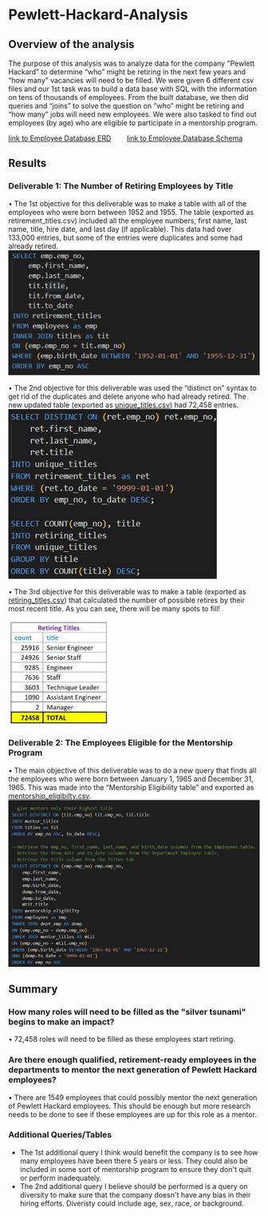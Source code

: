 # Pewlett-Hackard-Analysis
## Overview of the analysis
The purpose of this analysis was to analyze data for the company "Pewlett Hackard” to determine “who” might be retiring in the next few years and “how many” vacancies will need to be filled.  We were given 6 different csv files and our 1st task was to build a data base with SQL with the information on tens of thousands of employees.  From the built database, we then did queries and “joins” to solve the question on “who” might be retiring and “how many” jobs will need new employees.   We were also tasked to find out employees (by age) who are eligible to participate in a mentorship program. 

[link to Employee Database ERD](pngs/EmployeeDB.png)   &nbsp;&nbsp;&nbsp;&nbsp;&nbsp;&nbsp;&nbsp;[link to Employee Database Schema](Queries/schema.sql)  

## Results
### Deliverable 1: The Number of Retiring Employees by Title
•	The 1st objective for this deliverable was to make a table with all of the employees who were born between 1952 and 1955.  The table (exported as retirement_titles.csv) included all the employee numbers, first name, last name, title, hire date, and last day (if applicable). This data had over 133,000 entries, but some of the entries were duplicates and some had already retired. <br>
![](pngs/1.png)


•	The 2nd objective for this deliverable was used the “distinct on” syntax to get rid of the duplicates and delete anyone who had already retired.  The new updated table (exported as  [unique_titles.csv](https://github.com/manjamcmills/Pewlett-Hackard-Analysis/blob/main/Data/unique_titles.csv)) had 72,458 entries.<br>
![](pngs/2.png)

•	The 3rd objective for this deliverable was to make a table (exported as [retiring_titles.csv](https://github.com/manjamcmills/Pewlett-Hackard-Analysis/blob/main/Data/retirement_titles.csv)) that calculated the number of possible retires by their most recent title.  As you can see, there will be many spots to fill! 

![](pngs/retiring_titles.png)


### Deliverable 2: The Employees Eligible for the Mentorship Program
•	The main objective of this deliverable was to do a new query that finds all the employees who were born between January 1, 1965 and December 31, 1965.  This was made into the “Mentorship Eligibility table” and exported as [mentorship_eligibilty.csv](https://github.com/manjamcmills/Pewlett-Hackard-Analysis/blob/main/Data/mentorship_eligibilty.csv). <br>
![](pngs/3.png)
## Summary

### How many roles will need to be filled as the "silver tsunami" begins to make an impact?
•	72,458 roles will need to be filled as these employees start retiring. 

### Are there enough qualified, retirement-ready employees in the departments to mentor the next generation of Pewlett Hackard employees?
•	There are 1549 employees that could possibly mentor the next generation of Pewlett Hackard employees.  This should be enough but more research needs to be done to see if these employees are up for this role as a mentor. 

### Additional Queries/Tables
* The 1st additional query I think would benefit the company is to see how many employees have been there 5 years or less.  They could also be included in some sort of mentorship program to ensure they don't quit or perform inadequately. 
* The 2nd additional query I believe should be performed is a query on diversity to make sure that the company doesn't have any bias in their hiring efforts. Diveristy could include age, sex, race, or background.
